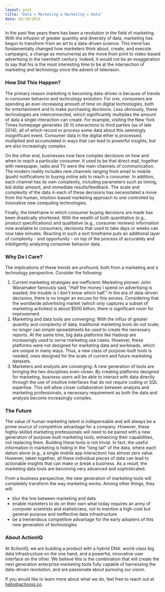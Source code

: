 ```yaml
---
layout: post
title: "Data = Marketing & Marketing = Data"
date: 02/16/2015
---
```



In the past few years there has been a revolution in the field of marketing. With the infusion of greater quantity and diversity of data, marketing has begun to transform from an art to a data-driven science. This trend has fundamentally changed how marketers think about, create, and execute campaigns, a change as monumental as the move from print to video-based advertising in the twentieth century. Indeed, it would not be an exaggeration to say that his is the most interesting time to be at the intersection of marketing and technology since the advent of television.

### How Did This Happen?

The primary reason marketing is becoming data-driven is because of trends in consumer behavior and technology evolution. For one, consumers are spending an ever-increasing amount of time on digital technologies, both for entertainment and to make purchasing decisions. Less obviously, these technologies are interconnected, which significantly multiplies the amount of data a single interaction can create. For example, visiting the New York Times homepage generates 26 (!) interactions to third parties (as of late 2014), all of which record or process some data about this seemingly insignificant event. Consumer data in the digital ether is processed, multiplied and accumulated in ways that can lead to powerful insights, but are also increasingly complex.

On the other end, businesses now face complex decisions on how and when to reach a particular consumer. It used to be that direct mail, together with newspaper, radio and TV were the main channels of communication. The modern reality includes new channels ranging from email to mobile (push) notifications to buying online ads to reach a consumer. In addition, each channel has its own complexity, including parameters such as timing, bid dollar amount, and immediate results/feedback. The scale and complexity of the data in each of these decisions has necessitated a move from the human, intuition-based marketing approach to one controlled by innovative new computing technologies.

Finally, the timeframe in which consumer buying decisions are made has been drastically shortened. With the wealth of both quantitative (e.g., product specifications) and qualitative (e.g., consumer reviews) information now available to consumers, decisions that used to take days or weeks can now take minutes. Reacting in such a sort timeframe puts an additional layer of complexity - and opportunity - on top of the process of accurately and intelligently analyzing consumer behavior data.

### Why Do I Care?

The implications of these trends are profound, both from a marketing and a technology perspective. Consider the following:

1. Current marketing strategies are inefficient: Marketing pioneer John Wanamaker famously said, "Half the money I spend on advertising is wasted; the trouble is I don't know which half." In the era of data-driven decisions, there is no longer an excuse for this excess. Considering that the worldwide advertising market (which only captures a subset of marketing activites) is about $500 billion, there is significant room for improvement.
2. Marketing and data tools are converging: With the influx of greater quantity and complexity of data, traditional marketing tools do not scale; no longer can simple spreadsheets be used to create the necessary reports. At the same time, big data platforms like Hadoop are increasingly used to serve marketing use cases. However, these platforms were not designed for marketing data and workloads, which are unique in many ways. Thus, a new class of purpose-built tools is needed, ones designed for the scale of current and future marketing datasets.
3. Marketers and analysts are converging: A new generation of tools are bringing the two disciplines even closer. By creating platforms designed for marketing, business users will be able to interact with data directly through the use of intuitive interfaces that do not require coding or SQL expertise. This will allow closer collaboration between analysts and marketing professionals, a necessary requirement as both the data and analysis become increasingly complex.

### The Future

The value of human marketing talent is indispensable and will always be a prime source of competitive advantage for a company. However, these highly-skilled marketing professionals will need to be paired with a new generation of purpose-built marketing tools, enhancing their capabilities, not replacing them. Building these tools is not trivial. In fact, the useful information in marketing is hiding in the "long tail" of the data, where each datum alone (e.g., a single mobile app interaction) has almost zero value. However, taken together, all these individual pieces of data can lead to actionable insights that can make or break a business. As a result, the marketing data tools are becoming very advanced and sophisticated.

From a business perspective, the new generation of marketing tools will completely transform the way marketing works. Among other things, they will:

*  blur the line between marketing and data
*  enable marketers to do on their own what today requires an army of computer scientists and statisticians, not to mention a high-cost but general-purpose and ineffective data infrastructure
*  be a tremendous competitive advantage for the early adopters of this new generation of technologies

### About ActionIQ

At ActionIQ, we are building a product with a hybrid DNA: world-class big data infrastructure on the one hand, and a powerful, innovative user interface on the other. We believe this is the combination that will create the next generation enterprise marketing tools fully capable of harnessing the data-driven revolution, and are passionate about pursuing our vision.  

If you would like to learn more about what we do, feel free to reach out at [hello@actioniq.co](mailto:hello@actioniq.co).

